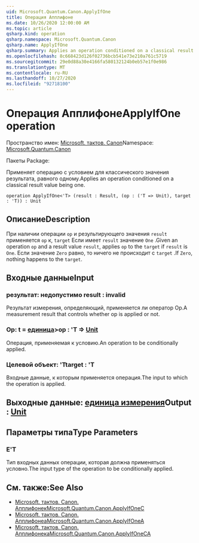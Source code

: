 ```yaml
---
uid: Microsoft.Quantum.Canon.ApplyIfOne
title: Операция Апплифоне
ms.date: 10/26/2020 12:00:00 AM
ms.topic: article
qsharp.kind: operation
qsharp.namespace: Microsoft.Quantum.Canon
qsharp.name: ApplyIfOne
qsharp.summary: Applies an operation conditioned on a classical result value being one.
ms.openlocfilehash: 8c668423d126f02736bcb541e73e210a761c5719
ms.sourcegitcommit: 29e0d88a30e4166fa580132124b0eb57e1f0e986
ms.translationtype: MT
ms.contentlocale: ru-RU
ms.lasthandoff: 10/27/2020
ms.locfileid: "92718100"
---
```

# <a name="applyifone-operation"></a><span data-ttu-id="83dfd-102">Операция Апплифоне</span><span class="sxs-lookup"><span data-stu-id="83dfd-102">ApplyIfOne operation</span></span>

<span data-ttu-id="83dfd-103">Пространство имен: [Microsoft. тактов. Canon](xref:Microsoft.Quantum.Canon)</span><span class="sxs-lookup"><span data-stu-id="83dfd-103">Namespace: [Microsoft.Quantum.Canon](xref:Microsoft.Quantum.Canon)</span></span>

<span data-ttu-id="83dfd-104">Пакеты [](https://nuget.org/packages/)</span><span class="sxs-lookup"><span data-stu-id="83dfd-104">Package: [](https://nuget.org/packages/)</span></span>


<span data-ttu-id="83dfd-105">Применяет операцию с условием для классического значения результата, равного одному.</span><span class="sxs-lookup"><span data-stu-id="83dfd-105">Applies an operation conditioned on a classical result value being one.</span></span>

```qsharp
operation ApplyIfOne<'T> (result : Result, (op : ('T => Unit), target : 'T)) : Unit
```


## <a name="description"></a><span data-ttu-id="83dfd-106">Описание</span><span class="sxs-lookup"><span data-stu-id="83dfd-106">Description</span></span>

<span data-ttu-id="83dfd-107">При наличии операции `op` и результирующего значения `result` применяется `op` к, `target` Если имеет `result` значение `One` .</span><span class="sxs-lookup"><span data-stu-id="83dfd-107">Given an operation `op` and a result value `result`, applies `op` to the `target` if `result` is `One`.</span></span> <span data-ttu-id="83dfd-108">Если значение `Zero` равно, то ничего не происходит с `target` .</span><span class="sxs-lookup"><span data-stu-id="83dfd-108">If `Zero`, nothing happens to the `target`.</span></span>

## <a name="input"></a><span data-ttu-id="83dfd-109">Входные данные</span><span class="sxs-lookup"><span data-stu-id="83dfd-109">Input</span></span>

### <a name="result--__invalidresult__"></a><span data-ttu-id="83dfd-110">результат: __недопустимо <Result>__</span><span class="sxs-lookup"><span data-stu-id="83dfd-110">result : __invalid<Result>__</span></span>

<span data-ttu-id="83dfd-111">Результат измерения, определяющий, применяется ли оператор Op.</span><span class="sxs-lookup"><span data-stu-id="83dfd-111">A measurement result that controls whether op is applied or not.</span></span>


### <a name="op--t--unit"></a><span data-ttu-id="83dfd-112">Op: t = [единица](xref:microsoft.quantum.lang-ref.unit)></span><span class="sxs-lookup"><span data-stu-id="83dfd-112">op : 'T => [Unit](xref:microsoft.quantum.lang-ref.unit)</span></span> 

<span data-ttu-id="83dfd-113">Операция, применяемая к условию.</span><span class="sxs-lookup"><span data-stu-id="83dfd-113">An operation to be conditionally applied.</span></span>


### <a name="target--t"></a><span data-ttu-id="83dfd-114">Целевой объект: 'T</span><span class="sxs-lookup"><span data-stu-id="83dfd-114">target : 'T</span></span>

<span data-ttu-id="83dfd-115">Входные данные, к которым применяется операция.</span><span class="sxs-lookup"><span data-stu-id="83dfd-115">The input to which the operation is applied.</span></span>



## <a name="output--unit"></a><span data-ttu-id="83dfd-116">Выходные данные: [единица измерения](xref:microsoft.quantum.lang-ref.unit)</span><span class="sxs-lookup"><span data-stu-id="83dfd-116">Output : [Unit](xref:microsoft.quantum.lang-ref.unit)</span></span>



## <a name="type-parameters"></a><span data-ttu-id="83dfd-117">Параметры типа</span><span class="sxs-lookup"><span data-stu-id="83dfd-117">Type Parameters</span></span>

### <a name="t"></a><span data-ttu-id="83dfd-118">Е</span><span class="sxs-lookup"><span data-stu-id="83dfd-118">'T</span></span>

<span data-ttu-id="83dfd-119">Тип входных данных операции, которая должна применяться условно.</span><span class="sxs-lookup"><span data-stu-id="83dfd-119">The input type of the operation to be conditionally applied.</span></span>

## <a name="see-also"></a><span data-ttu-id="83dfd-120">См. также:</span><span class="sxs-lookup"><span data-stu-id="83dfd-120">See Also</span></span>

- [<span data-ttu-id="83dfd-121">Microsoft. тактов. Canon. Апплифонек</span><span class="sxs-lookup"><span data-stu-id="83dfd-121">Microsoft.Quantum.Canon.ApplyIfOneC</span></span>](xref:Microsoft.Quantum.Canon.ApplyIfOneC)
- [<span data-ttu-id="83dfd-122">Microsoft. тактов. Canon. Апплифонеа</span><span class="sxs-lookup"><span data-stu-id="83dfd-122">Microsoft.Quantum.Canon.ApplyIfOneA</span></span>](xref:Microsoft.Quantum.Canon.ApplyIfOneA)
- [<span data-ttu-id="83dfd-123">Microsoft. тактов. Canon. Апплифонека</span><span class="sxs-lookup"><span data-stu-id="83dfd-123">Microsoft.Quantum.Canon.ApplyIfOneCA</span></span>](xref:Microsoft.Quantum.Canon.ApplyIfOneCA)
